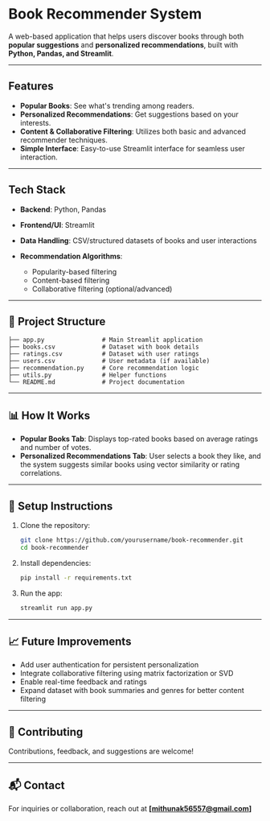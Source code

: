 # Book Recommender System

A web-based application that helps users discover books through both **popular suggestions** and **personalized recommendations**, built with **Python, Pandas, and Streamlit**.

---

## Features

*  **Popular Books**: See what's trending among readers.
*  **Personalized Recommendations**: Get suggestions based on your interests.
*  **Content & Collaborative Filtering**: Utilizes both basic and advanced recommender techniques.
*  **Simple Interface**: Easy-to-use Streamlit interface for seamless user interaction.

---

##  Tech Stack

* **Backend**: Python, Pandas
* **Frontend/UI**: Streamlit
* **Data Handling**: CSV/structured datasets of books and user interactions
* **Recommendation Algorithms**:

  * Popularity-based filtering
  * Content-based filtering
  * Collaborative filtering (optional/advanced)

---

## 📂 Project Structure

```
├── app.py                # Main Streamlit application
├── books.csv             # Dataset with book details
├── ratings.csv           # Dataset with user ratings
├── users.csv             # User metadata (if available)
├── recommendation.py     # Core recommendation logic
├── utils.py              # Helper functions
└── README.md             # Project documentation
```

---

## 📊 How It Works

* **Popular Books Tab**: Displays top-rated books based on average ratings and number of votes.
* **Personalized Recommendations Tab**: User selects a book they like, and the system suggests similar books using vector similarity or rating correlations.

---

## 🔧 Setup Instructions

1. Clone the repository:

   ```bash
   git clone https://github.com/yourusername/book-recommender.git
   cd book-recommender
   ```

2. Install dependencies:

   ```bash
   pip install -r requirements.txt
   ```

3. Run the app:

   ```bash
   streamlit run app.py
   ```

---

## 📈 Future Improvements

* Add user authentication for persistent personalization
* Integrate collaborative filtering using matrix factorization or SVD
* Enable real-time feedback and ratings
* Expand dataset with book summaries and genres for better content filtering

---

## 🤝 Contributing

Contributions, feedback, and suggestions are welcome!

---

## 📬 Contact

For inquiries or collaboration, reach out at **\[[mithunak56557@gmail.com](mailto:mithunak56557@gmail.com)]**
